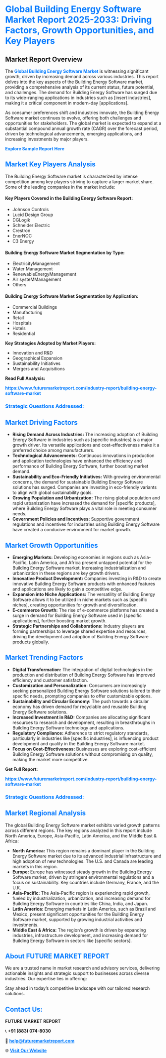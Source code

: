 <h1 style="color: #007BFF;">Global Building Energy Software Market Report 2025-2033: Driving Factors, Growth Opportunities, and Key Players</h1>

<section id="overview">
<h2>Market Report Overview</h2>
<p>The <a href="https://www.futuremarketreport.com/industry-report/building-energy-software-market" style="color: #007BFF; text-decoration: none;"><strong>Global Building Energy Software Market</strong></a> is witnessing significant growth, driven by increasing demand across various industries. This report delves into the key aspects of the Building Energy Software market, providing a comprehensive analysis of its current status, future potential, and challenges. The demand for Building Energy Software has surged due to its wide-ranging applications in industries such as [insert industries], making it a critical component in modern-day [applications].</p>
<p>As consumer preferences shift and industries innovate, the Building Energy Software market continues to evolve, offering both challenges and opportunities for stakeholders. The global market is expected to expand at a substantial compound annual growth rate (CAGR) over the forecast period, driven by technological advancements, emerging applications, and increasing investments by major players.</p>
</section>

<section id="overview">
<p><a href="https://www.futuremarketreport.com/request-sample/reportId=64166" style="color: #007BFF; text-decoration: none;"><strong>Explore Sample Report Here</strong></a></p>
</section>

<section id="key-players">
<h2 style="color: #007BFF;">Market Key Players Analysis</h2>
<p>The Building Energy Software market is characterized by intense competition among key players striving to capture a larger market share. Some of the leading companies in the market include:</p>
<h4>Key Players Covered in the Building Energy Software Report:</h4>
<ul><li>Johnson Controls</li><li>Lucid Design Group</li><li>DGLogik</li><li>Schneider Electric</li><li>Crestron</li><li>EnerNOC</li><li>C3 Energy</li></ul>
<h4>Building Energy Software Market Segmentation by Type:</h4>
<ul><li>ElectricityManagement</li><li>Water Management</li><li>RenewableEnergyManagement</li><li>Air systeMManagement</li><li>Others</li></ul>

<h4>Building Energy Software Market Segmentation by Application:</h4>
<ul><li>Commercial Buildings</li><li>Manufacturing</li><li>Retail</li><li>Hospitals</li><li>Hotels</li><li>Residential</li></ul>
<p><strong>Key Strategies Adopted by Market Players:</strong></p>
<ul>
<li>Innovation and R&D</li>
<li>Geographical Expansion</li>
<li>Sustainability Initiatives</li>
<li>Mergers and Acquisitions</li>
</ul>
</section>

<section>
<p><strong>Read Full Analysis: </strong></p><a href="https://www.futuremarketreport.com/industry-report/building-energy-software-market" style="color: #007BFF; text-decoration: none;"><strong>https://www.futuremarketreport.com/industry-report/building-energy-software-market</strong></a>
<h3 style="color: #007BFF;">Strategic Questions Addressed:</h3>
</section>

<section id="driving-factors">
<h2 style="color: #007BFF;">Market Driving Factors</h2>
<ul>
<li><strong>Rising Demand Across Industries:</strong> The increasing adoption of Building Energy Software in industries such as [specific industries] is a major growth driver. Its versatile applications and cost-effectiveness make it a preferred choice among manufacturers.</li>
<li><strong>Technological Advancements:</strong> Continuous innovations in production and application technologies have enhanced the efficiency and performance of Building Energy Software, further boosting market demand.</li>
<li><strong>Sustainability and Eco-Friendly Initiatives:</strong> With growing environmental concerns, the demand for sustainable Building Energy Software solutions has surged. Companies are investing in eco-friendly variants to align with global sustainability goals.</li>
<li><strong>Growing Population and Urbanization:</strong> The rising global population and rapid urbanization have increased the demand for [specific products], where Building Energy Software plays a vital role in meeting consumer needs.</li>
<li><strong>Government Policies and Incentives:</strong> Supportive government regulations and incentives for industries using Building Energy Software have created a conducive environment for market growth.</li>
</ul>
</section>

<section id="growth-opportunities">
<h2 style="color: #007BFF;">Market Growth Opportunities</h2>
<ul>
<li><strong>Emerging Markets:</strong> Developing economies in regions such as Asia-Pacific, Latin America, and Africa present untapped potential for the Building Energy Software market. Increasing industrialization and urbanization in these regions are key growth drivers.</li>
<li><strong>Innovative Product Development:</strong> Companies investing in R&D to create innovative Building Energy Software products with enhanced features and applications are likely to gain a competitive edge.</li>
<li><strong>Expansion into Niche Applications:</strong> The versatility of Building Energy Software allows it to be utilized in niche markets such as [specific niches], creating opportunities for growth and diversification.</li>
<li><strong>E-commerce Growth:</strong> The rise of e-commerce platforms has created a surge in demand for Building Energy Software used in [specific applications], further boosting market growth.</li>
<li><strong>Strategic Partnerships and Collaborations:</strong> Industry players are forming partnerships to leverage shared expertise and resources, driving the development and adoption of Building Energy Software products globally.</li>
</ul>
</section>

<section id="trending-factors">
<h2 style="color: #007BFF;">Market Trending Factors</h2>
<ul>
<li><strong>Digital Transformation:</strong> The integration of digital technologies in the production and distribution of Building Energy Software has improved efficiency and customer satisfaction.</li>
<li><strong>Customization and Personalization:</strong> Consumers are increasingly seeking personalized Building Energy Software solutions tailored to their specific needs, prompting companies to offer customizable options.</li>
<li><strong>Sustainability and Circular Economy:</strong> The push towards a circular economy has driven demand for recyclable and reusable Building Energy Software solutions.</li>
<li><strong>Increased Investment in R&D:</strong> Companies are allocating significant resources to research and development, resulting in breakthroughs in Building Energy Software technology and applications.</li>
<li><strong>Regulatory Compliance:</strong> Adherence to strict regulatory standards, particularly in industries like [specific industries], is influencing product development and quality in the Building Energy Software market.</li>
<li><strong>Focus on Cost-Effectiveness:</strong> Businesses are exploring cost-efficient Building Energy Software solutions without compromising on quality, making the market more competitive.</li>
</ul>
</section>

<section>
<p><strong>Get Full Report: </strong></p><a href="https://www.futuremarketreport.com/industry-report/building-energy-software-market" style="color: #007BFF; text-decoration: none;"><strong>https://www.futuremarketreport.com/industry-report/building-energy-software-market</strong></a>
<h3 style="color: #007BFF;">Strategic Questions Addressed:</h3>
</section>


<section id="regional-analysis">
<h2 style="color: #007BFF;">Market Regional Analysis</h2>
<p>The global Building Energy Software market exhibits varied growth patterns across different regions. The key regions analyzed in this report include North America, Europe, Asia-Pacific, Latin America, and the Middle East & Africa:</p>
<ul>
<li><strong>North America:</strong> This region remains a dominant player in the Building Energy Software market due to its advanced industrial infrastructure and high adoption of new technologies. The U.S. and Canada are leading markets in this region.</li>
<li><strong>Europe:</strong> Europe has witnessed steady growth in the Building Energy Software market, driven by stringent environmental regulations and a focus on sustainability. Key countries include Germany, France, and the U.K.</li>
<li><strong>Asia-Pacific:</strong> The Asia-Pacific region is experiencing rapid growth, fueled by industrialization, urbanization, and increasing demand for Building Energy Software in countries like China, India, and Japan.</li>
<li><strong>Latin America:</strong> Emerging markets in Latin America, such as Brazil and Mexico, present significant opportunities for the Building Energy Software market, supported by growing industrial activities and investments.</li>
<li><strong>Middle East & Africa:</strong> The region’s growth is driven by expanding industries, infrastructure development, and increasing demand for Building Energy Software in sectors like [specific sectors].</li>
</ul>
</section>

<footer>
<h2 style="color: #007BFF;">About FUTURE MARKET REPORT</h2>
<p>We are a trusted name in market research and advisory services, delivering actionable insights and strategic support to businesses across diverse industries. Our expertise lies in offering:</p>

<p>Stay ahead in today’s competitive landscape with our tailored research solutions.</p>

<h2 style="color: #007BFF;">Contact Us:</h2>
<p><strong>FUTURE MARKET REPORT</strong></p>
<p>📞 <strong>+91 (883) 074-8030</strong></p>
<p>📧 <strong><a href="mailto:help@futuremarketreport.com" style="color: #007BFF;">help@futuremarketreport.com</a></strong></p>
<p>🌐 <strong><a href="https://www.futuremarketreport.com/" style="color: #007BFF;">Visit Our Website</a></strong></p>
</footer>